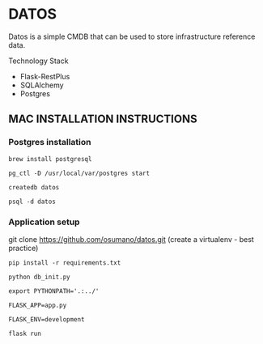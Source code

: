 # DATOS


Datos is a simple CMDB that can be used to store infrastructure reference data.  

Technology Stack 
- Flask-RestPlus
- SQLAlchemy 
- Postgres


## MAC INSTALLATION INSTRUCTIONS
### Postgres installation
```
brew install postgresql  

pg_ctl -D /usr/local/var/postgres start

createdb datos

psql -d datos
```

###  Application setup
git clone https://github.com/osumano/datos.git
(create a virtualenv - best practice)
```
pip install -r requirements.txt

python db_init.py

export PYTHONPATH='.:../'

FLASK_APP=app.py

FLASK_ENV=development

flask run
```
